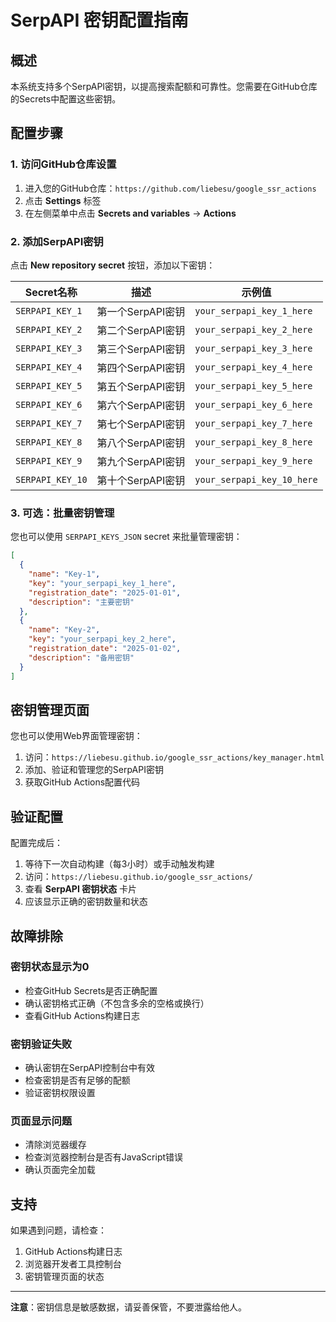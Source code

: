 # SerpAPI 密钥配置指南

## 概述

本系统支持多个SerpAPI密钥，以提高搜索配额和可靠性。您需要在GitHub仓库的Secrets中配置这些密钥。

## 配置步骤

### 1. 访问GitHub仓库设置

1. 进入您的GitHub仓库：`https://github.com/liebesu/google_ssr_actions`
2. 点击 **Settings** 标签
3. 在左侧菜单中点击 **Secrets and variables** → **Actions**

### 2. 添加SerpAPI密钥

点击 **New repository secret** 按钮，添加以下密钥：

| Secret名称 | 描述 | 示例值 |
|-----------|------|--------|
| `SERPAPI_KEY_1` | 第一个SerpAPI密钥 | `your_serpapi_key_1_here` |
| `SERPAPI_KEY_2` | 第二个SerpAPI密钥 | `your_serpapi_key_2_here` |
| `SERPAPI_KEY_3` | 第三个SerpAPI密钥 | `your_serpapi_key_3_here` |
| `SERPAPI_KEY_4` | 第四个SerpAPI密钥 | `your_serpapi_key_4_here` |
| `SERPAPI_KEY_5` | 第五个SerpAPI密钥 | `your_serpapi_key_5_here` |
| `SERPAPI_KEY_6` | 第六个SerpAPI密钥 | `your_serpapi_key_6_here` |
| `SERPAPI_KEY_7` | 第七个SerpAPI密钥 | `your_serpapi_key_7_here` |
| `SERPAPI_KEY_8` | 第八个SerpAPI密钥 | `your_serpapi_key_8_here` |
| `SERPAPI_KEY_9` | 第九个SerpAPI密钥 | `your_serpapi_key_9_here` |
| `SERPAPI_KEY_10` | 第十个SerpAPI密钥 | `your_serpapi_key_10_here` |

### 3. 可选：批量密钥管理

您也可以使用 `SERPAPI_KEYS_JSON` secret 来批量管理密钥：

```json
[
  {
    "name": "Key-1",
    "key": "your_serpapi_key_1_here",
    "registration_date": "2025-01-01",
    "description": "主要密钥"
  },
  {
    "name": "Key-2", 
    "key": "your_serpapi_key_2_here",
    "registration_date": "2025-01-02",
    "description": "备用密钥"
  }
]
```

## 密钥管理页面

您也可以使用Web界面管理密钥：

1. 访问：`https://liebesu.github.io/google_ssr_actions/key_manager.html`
2. 添加、验证和管理您的SerpAPI密钥
3. 获取GitHub Actions配置代码

## 验证配置

配置完成后：

1. 等待下一次自动构建（每3小时）或手动触发构建
2. 访问：`https://liebesu.github.io/google_ssr_actions/`
3. 查看 **SerpAPI 密钥状态** 卡片
4. 应该显示正确的密钥数量和状态

## 故障排除

### 密钥状态显示为0

- 检查GitHub Secrets是否正确配置
- 确认密钥格式正确（不包含多余的空格或换行）
- 查看GitHub Actions构建日志

### 密钥验证失败

- 确认密钥在SerpAPI控制台中有效
- 检查密钥是否有足够的配额
- 验证密钥权限设置

### 页面显示问题

- 清除浏览器缓存
- 检查浏览器控制台是否有JavaScript错误
- 确认页面完全加载

## 支持

如果遇到问题，请检查：

1. GitHub Actions构建日志
2. 浏览器开发者工具控制台
3. 密钥管理页面的状态

---

**注意**：密钥信息是敏感数据，请妥善保管，不要泄露给他人。




